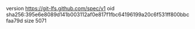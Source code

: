 version https://git-lfs.github.com/spec/v1
oid sha256:395e6e8089d141b003112af0e817f1fbc64196199a20c6f531ff800bbcfaa79d
size 5071

